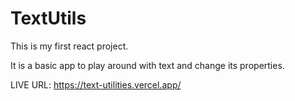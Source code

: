 # TextUtils

This is my first react project.

It is a basic app to play around with text and change its properties.

LIVE URL: https://text-utilities.vercel.app/
